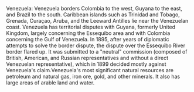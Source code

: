 Venezuela: Venezuela borders Colombia to the west, Guyana to the east, and Brazil to the south. Caribbean islands such as Trinidad and Tobago, Grenada, Curaçao, Aruba, and the Leeward Antilles lie near the Venezuelan coast. Venezuela has territorial disputes with Guyana, formerly United Kingdom, largely concerning the Essequibo area and with Colombia concerning the Gulf of Venezuela. In 1895, after years of diplomatic attempts to solve the border dispute, the dispute over the Essequibo River border flared up. It was submitted to a "neutral" commission (composed of British, American, and Russian representatives and without a direct Venezuelan representative), which in 1899 decided mostly against Venezuela's claim.Venezuela's most significant natural resources are petroleum and natural gas, iron ore, gold, and other minerals. It also has large areas of arable land and water.
